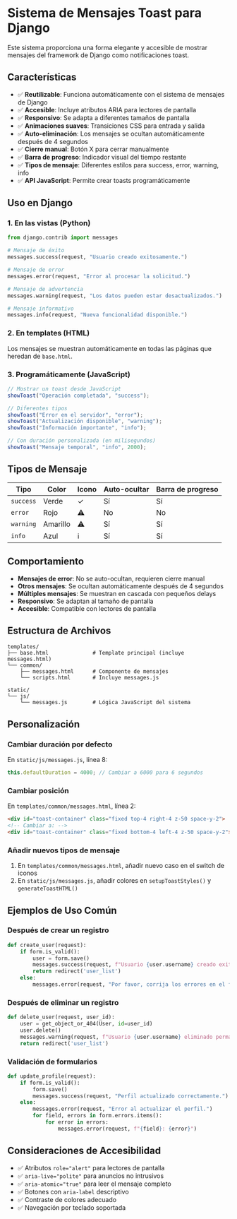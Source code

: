 # Sistema de Mensajes Toast para Django

Este sistema proporciona una forma elegante y accesible de mostrar mensajes del framework de Django como notificaciones toast.

## Características

- ✅ **Reutilizable**: Funciona automáticamente con el sistema de mensajes de Django
- ✅ **Accesible**: Incluye atributos ARIA para lectores de pantalla
- ✅ **Responsivo**: Se adapta a diferentes tamaños de pantalla
- ✅ **Animaciones suaves**: Transiciones CSS para entrada y salida
- ✅ **Auto-eliminación**: Los mensajes se ocultan automáticamente después de 4 segundos
- ✅ **Cierre manual**: Botón X para cerrar manualmente
- ✅ **Barra de progreso**: Indicador visual del tiempo restante
- ✅ **Tipos de mensaje**: Diferentes estilos para success, error, warning, info
- ✅ **API JavaScript**: Permite crear toasts programáticamente

## Uso en Django

### 1. En las vistas (Python)

```python
from django.contrib import messages

# Mensaje de éxito
messages.success(request, "Usuario creado exitosamente.")

# Mensaje de error
messages.error(request, "Error al procesar la solicitud.")

# Mensaje de advertencia
messages.warning(request, "Los datos pueden estar desactualizados.")

# Mensaje informativo
messages.info(request, "Nueva funcionalidad disponible.")
```

### 2. En templates (HTML)

Los mensajes se muestran automáticamente en todas las páginas que heredan de `base.html`.

### 3. Programáticamente (JavaScript)

```javascript
// Mostrar un toast desde JavaScript
showToast("Operación completada", "success");

// Diferentes tipos
showToast("Error en el servidor", "error");
showToast("Actualización disponible", "warning");
showToast("Información importante", "info");

// Con duración personalizada (en milisegundos)
showToast("Mensaje temporal", "info", 2000);
```

## Tipos de Mensaje

| Tipo | Color | Icono | Auto-ocultar | Barra de progreso |
|------|-------|-------|--------------|-------------------|
| `success` | Verde | ✓ | Sí | Sí |
| `error` | Rojo | ⚠ | No | No |
| `warning` | Amarillo | ⚠ | Sí | Sí |
| `info` | Azul | ℹ | Sí | Sí |

## Comportamiento

- **Mensajes de error**: No se auto-ocultan, requieren cierre manual
- **Otros mensajes**: Se ocultan automáticamente después de 4 segundos
- **Múltiples mensajes**: Se muestran en cascada con pequeños delays
- **Responsivo**: Se adaptan al tamaño de pantalla
- **Accesible**: Compatible con lectores de pantalla

## Estructura de Archivos

```
templates/
├── base.html              # Template principal (incluye messages.html)
└── common/
    ├── messages.html      # Componente de mensajes
    └── scripts.html       # Incluye messages.js

static/
└── js/
    └── messages.js        # Lógica JavaScript del sistema
```

## Personalización

### Cambiar duración por defecto

En `static/js/messages.js`, línea 8:
```javascript
this.defaultDuration = 4000; // Cambiar a 6000 para 6 segundos
```

### Cambiar posición

En `templates/common/messages.html`, línea 2:
```html
<div id="toast-container" class="fixed top-4 right-4 z-50 space-y-2">
<!-- Cambiar a: -->
<div id="toast-container" class="fixed bottom-4 left-4 z-50 space-y-2">
```

### Añadir nuevos tipos de mensaje

1. En `templates/common/messages.html`, añadir nuevo caso en el switch de iconos
2. En `static/js/messages.js`, añadir colores en `setupToastStyles()` y `generateToastHTML()`

## Ejemplos de Uso Común

### Después de crear un registro
```python
def create_user(request):
    if form.is_valid():
        user = form.save()
        messages.success(request, f"Usuario {user.username} creado exitosamente.")
        return redirect('user_list')
    else:
        messages.error(request, "Por favor, corrija los errores en el formulario.")
```

### Después de eliminar un registro
```python
def delete_user(request, user_id):
    user = get_object_or_404(User, id=user_id)
    user.delete()
    messages.warning(request, f"Usuario {user.username} eliminado permanentemente.")
    return redirect('user_list')
```

### Validación de formularios
```python
def update_profile(request):
    if form.is_valid():
        form.save()
        messages.success(request, "Perfil actualizado correctamente.")
    else:
        messages.error(request, "Error al actualizar el perfil.")
        for field, errors in form.errors.items():
            for error in errors:
                messages.error(request, f"{field}: {error}")
```

## Consideraciones de Accesibilidad

- ✅ Atributos `role="alert"` para lectores de pantalla
- ✅ `aria-live="polite"` para anuncios no intrusivos
- ✅ `aria-atomic="true"` para leer el mensaje completo
- ✅ Botones con `aria-label` descriptivo
- ✅ Contraste de colores adecuado
- ✅ Navegación por teclado soportada 